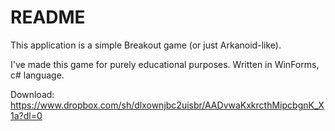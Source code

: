 # README #

This application is a simple Breakout game (or just Arkanoid-like). 

I've made this game for purely educational purposes. Written in WinForms, c# language.

Download: https://www.dropbox.com/sh/dlxownjbc2uisbr/AADvwaKxkrcthMipcbgnK_X1a?dl=0